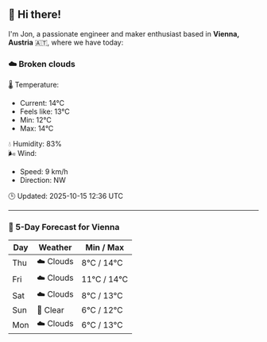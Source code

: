 ## 👋 Hi there!

I'm Jon, a passionate engineer and maker enthusiast based in **Vienna, Austria** 🇦🇹, where we have today:

### ☁️ Broken clouds 

🌡️ Temperature: 
* Current: 14°C
* Feels like: 13°C
* Min: 12°C 
* Max: 14°C  

💧 Humidity: 83%  
🌬️ Wind: 
* Speed: 9 km/h 
* Direction: NW  

🕒 Updated: 2025-10-15 12:36 UTC

---

### 📅 5-Day Forecast for Vienna

| Day | Weather | Min / Max |
|-----|---------|------------|
| Thu | ☁️ Clouds | 8°C / 14°C |
| Fri | ☁️ Clouds | 11°C / 14°C |
| Sat | ☁️ Clouds | 8°C / 13°C |
| Sun | 🌙 Clear | 6°C / 12°C |
| Mon | ☁️ Clouds | 6°C / 13°C |
